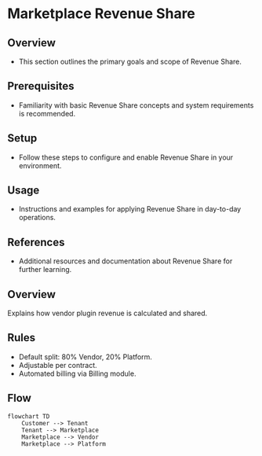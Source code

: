 # Marketplace Revenue Share

## Overview
- This section outlines the primary goals and scope of Revenue Share.

## Prerequisites
- Familiarity with basic Revenue Share concepts and system requirements is recommended.

## Setup
- Follow these steps to configure and enable Revenue Share in your environment.

## Usage
- Instructions and examples for applying Revenue Share in day-to-day operations.

## References
- Additional resources and documentation about Revenue Share for further learning.


## Overview
Explains how vendor plugin revenue is calculated and shared.

## Rules
- Default split: 80% Vendor, 20% Platform.
- Adjustable per contract.
- Automated billing via Billing module.

## Flow
```mermaid
flowchart TD
    Customer --> Tenant
    Tenant --> Marketplace
    Marketplace --> Vendor
    Marketplace --> Platform
```
